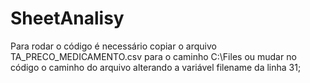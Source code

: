 # SheetAnalisy
Para rodar o código é necessário copiar o arquivo TA_PRECO_MEDICAMENTO.csv para o caminho C:\Files ou mudar no código o caminho do arquivo alterando a variável filename da linha 31;